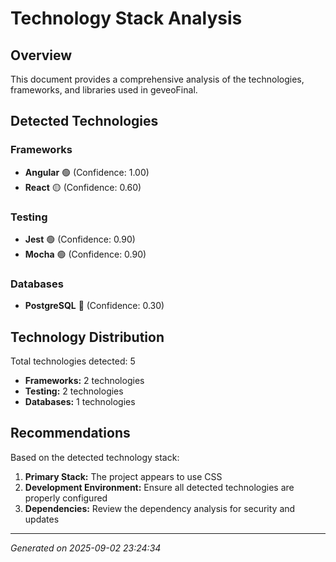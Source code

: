# Technology Stack Analysis

## Overview

This document provides a comprehensive analysis of the technologies, frameworks, and libraries used in geveoFinal.

## Detected Technologies


### Frameworks

- **Angular** 🟢 (Confidence: 1.00)
- **React** 🟡 (Confidence: 0.60)

### Testing

- **Jest** 🟢 (Confidence: 0.90)
- **Mocha** 🟢 (Confidence: 0.90)

### Databases

- **PostgreSQL** 🔴 (Confidence: 0.30)


## Technology Distribution

Total technologies detected: 5

- **Frameworks:** 2 technologies
- **Testing:** 2 technologies
- **Databases:** 1 technologies


## Recommendations

Based on the detected technology stack:

1. **Primary Stack:** The project appears to use CSS
2. **Development Environment:** Ensure all detected technologies are properly configured
3. **Dependencies:** Review the dependency analysis for security and updates

---

*Generated on 2025-09-02 23:24:34*
